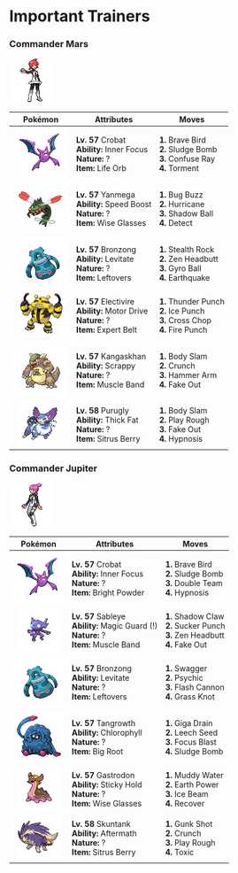 # Important Trainers

### Commander Mars

![Commander Mars](../../assets/important_trainers/mars.png)

| Pokémon | Attributes | Moves |
|:-------:|------------|-------|
| ![Crobat](../../assets/sprites/crobat/front.gif) | **Lv. 57** Crobat<br>**Ability:** Inner Focus<br>**Nature:** ?<br>**Item:** Life Orb | **1.** Brave Bird<br>**2.** Sludge Bomb<br>**3.** Confuse Ray<br>**4.** Torment |
| ![Yanmega](../../assets/sprites/yanmega/front.gif) | **Lv. 57** Yanmega<br>**Ability:** Speed Boost<br>**Nature:** ?<br>**Item:** Wise Glasses | **1.** Bug Buzz<br>**2.** Hurricane<br>**3.** Shadow Ball<br>**4.** Detect |
| ![Bronzong](../../assets/sprites/bronzong/front.gif) | **Lv. 57** Bronzong<br>**Ability:** Levitate<br>**Nature:** ?<br>**Item:** Leftovers | **1.** Stealth Rock<br>**2.** Zen Headbutt<br>**3.** Gyro Ball<br>**4.** Earthquake |
| ![Electivire](../../assets/sprites/electivire/front.gif) | **Lv. 57** Electivire<br>**Ability:** Motor Drive<br>**Nature:** ?<br>**Item:** Expert Belt | **1.** Thunder Punch<br>**2.** Ice Punch<br>**3.** Cross Chop<br>**4.** Fire Punch |
| ![Kangaskhan](../../assets/sprites/kangaskhan/front.gif) | **Lv. 57** Kangaskhan<br>**Ability:** Scrappy<br>**Nature:** ?<br>**Item:** Muscle Band | **1.** Body Slam<br>**2.** Crunch<br>**3.** Hammer Arm<br>**4.** Fake Out |
| ![Purugly](../../assets/sprites/purugly/front.gif) | **Lv. 58** Purugly<br>**Ability:** Thick Fat<br>**Nature:** ?<br>**Item:** Sitrus Berry | **1.** Body Slam<br>**2.** Play Rough<br>**3.** Fake Out<br>**4.** Hypnosis |


### Commander Jupiter

![Commander Jupiter](../../assets/important_trainers/jupiter.png)

| Pokémon | Attributes | Moves |
|:-------:|------------|-------|
| ![Crobat](../../assets/sprites/crobat/front.gif) | **Lv. 57** Crobat<br>**Ability:** Inner Focus<br>**Nature:** ?<br>**Item:** Bright Powder | **1.** Brave Bird<br>**2.** Sludge Bomb<br>**3.** Double Team<br>**4.** Hypnosis |
| ![Sableye](../../assets/sprites/sableye/front.gif) | **Lv. 57** Sableye<br>**Ability:** Magic Guard (!)<br>**Nature:** ?<br>**Item:** Muscle Band | **1.** Shadow Claw<br>**2.** Sucker Punch<br>**3.** Zen Headbutt<br>**4.** Fake Out |
| ![Bronzong](../../assets/sprites/bronzong/front.gif) | **Lv. 57** Bronzong<br>**Ability:** Levitate<br>**Nature:** ?<br>**Item:** Leftovers | **1.** Swagger<br>**2.** Psychic<br>**3.** Flash Cannon<br>**4.** Grass Knot |
| ![Tangrowth](../../assets/sprites/tangrowth/front.gif) | **Lv. 57** Tangrowth<br>**Ability:** Chlorophyll<br>**Nature:** ?<br>**Item:** Big Root | **1.** Giga Drain<br>**2.** Leech Seed<br>**3.** Focus Blast<br>**4.** Sludge Bomb |
| ![Gastrodon](../../assets/sprites/gastrodon/front.gif) | **Lv. 57** Gastrodon<br>**Ability:** Sticky Hold<br>**Nature:** ?<br>**Item:** Wise Glasses | **1.** Muddy Water<br>**2.** Earth Power<br>**3.** Ice Beam<br>**4.** Recover |
| ![Skuntank](../../assets/sprites/skuntank/front.gif) | **Lv. 58** Skuntank<br>**Ability:** Aftermath<br>**Nature:** ?<br>**Item:** Sitrus Berry | **1.** Gunk Shot<br>**2.** Crunch<br>**3.** Play Rough<br>**4.** Toxic |


